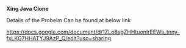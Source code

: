 **Xing Java Clone**

Details of the Probelm Can be found at below link

https://docs.google.com/document/d/1ZLo8sgZHHtuonlrEEWs_tnny-fxLKG7HHATYJ9AzP_Q/edit?usp=sharing

